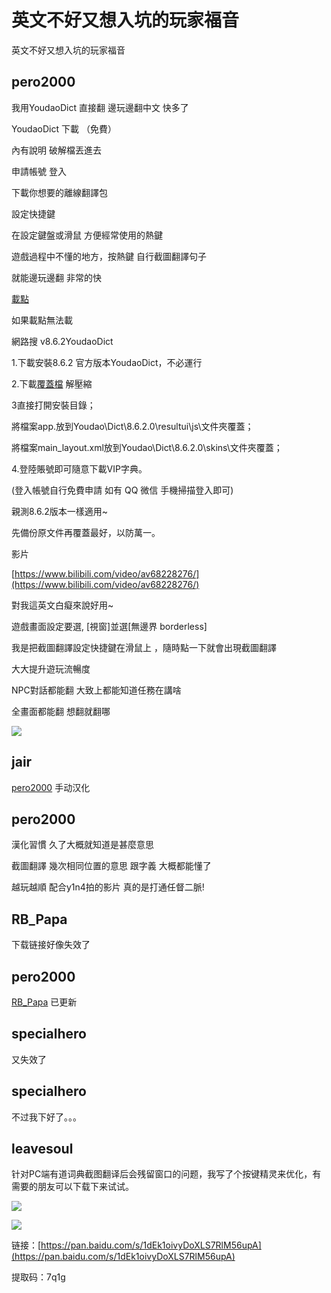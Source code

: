 # 英文不好又想入坑的玩家福音

英文不好又想入坑的玩家福音

## pero2000

我用YoudaoDict 直接翻 邊玩邊翻中文 快多了

YoudaoDict 下載 （免費）

內有說明 破解檔丟進去

申請帳號 登入

下載你想要的離線翻譯包

設定快捷鍵

在設定鍵盤或滑鼠 方便經常使用的熱鍵

遊戲過程中不懂的地方，按熱鍵 自行截圖翻譯句子

就能邊玩邊翻 非常的快

[載點](https://www.dropbox.com/s/caw2qakzhwwmblb/556.7z?dl=0)

如果載點無法載

網路搜 v8.6.2YoudaoDict

1.下載安裝8.6.2 官方版本YoudaoDict，不必運行

2.下載[覆蓋檔](https://drive.google.com/file/d/17x0hvedLLDIHgRwtTAy13pY-IhM9ILhD/view?usp=sharing) 解壓縮

3直接打開安裝目錄；

將檔案app.放到Youdao\Dict\8.6.2.0\resultui\js\文件夾覆蓋；

將檔案main\_layout.xml放到Youdao\Dict\8.6.2.0\skins\文件夾覆蓋；

4.登陸賬號即可隨意下載VIP字典。

\(登入帳號自行免費申請 如有 QQ 微信 手機掃描登入即可\)

親測8.6.2版本一樣適用~

先備份原文件再覆蓋最好，以防萬一。

影片

[https://www.bilibili.com/video/av68228276/](https://www.bilibili.com/video/av68228276/)

對我這英文白癡來說好用~

遊戲畫面設定要選, \[視窗\]並選\[無邊界 borderless\]

我是把截圖翻譯設定快捷鍵在滑鼠上 ，隨時點一下就會出現截圖翻譯

大大提升遊玩流暢度

NPC對話都能翻 大致上都能知道任務在講啥

全畫面都能翻 想翻就翻哪

![](https://qiniu.elitedanger.cn/assets/files/2020-07-07/1594101535-212012-373a8763beb8661148061c1cdbb43ae2.jpeg)

## jair

[pero2000](https://forum.elitedanger.cn/d/565/1) 手动汉化

## pero2000

漢化習慣 久了大概就知道是甚麼意思

截圖翻譯 幾次相同位置的意思 跟字義 大概都能懂了

越玩越順 配合y1n4拍的影片 真的是打通任督二脈!

## RB\_Papa

下载链接好像失效了

## pero2000

[RB\_Papa](https://forum.elitedanger.cn/d/565/4) 已更新

## specialhero

又失效了

## specialhero

不过我下好了。。。

## leavesoul

针对PC端有道词典截图翻译后会残留窗口的问题，我写了个按键精灵来优化，有需要的朋友可以下载下来试试。

![](https://qiniu.elitedanger.cn/assets/files/2021-05-03/1620020310-957119-qq20210503133807.png)

![](https://qiniu.elitedanger.cn/assets/files/2021-05-03/1620020317-747881-qq20210503133816.png)

链接：[https://pan.baidu.com/s/1dEk1oivyDoXLS7RlM56upA](https://pan.baidu.com/s/1dEk1oivyDoXLS7RlM56upA)

提取码：7q1g

